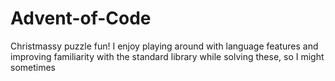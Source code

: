 # Advent-of-Code
Christmassy puzzle fun! I enjoy playing around with language features and improving familiarity with the standard library while solving these, so I might sometimes 
